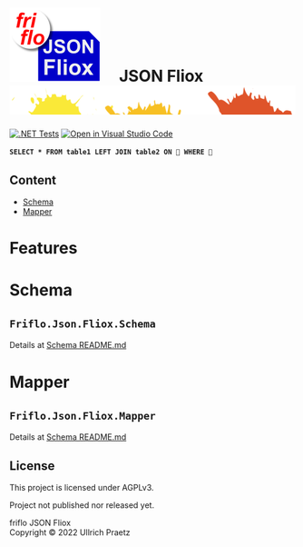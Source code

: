 

# ![logo](docs/images/Json-Fliox.svg)     **JSON Fliox**      ![SPLASH](docs/images/paint-splatter.svg)

[![.NET Tests](https://github.com/friflo/Friflo.Json.Fliox/workflows/.NET/badge.svg)](https://github.com/friflo/Friflo.Json.Fliox/actions)
[![Open in Visual Studio Code](https://open.vscode.dev/badges/open-in-vscode.svg)](https://open.vscode.dev/friflo/Friflo.Json.Fliox)


__`SELECT * FROM table1 LEFT JOIN table2 ON 💩 WHERE 💩`__


## Content
- [Schema](#schema)
- [Mapper](#mapper)


# **Features**

# Schema
## **`Friflo.Json.Fliox.Schema`**

Details at [Schema README.md](Json/Fliox/Schema/)

# Mapper
## **`Friflo.Json.Fliox.Mapper`**

Details at [Schema README.md](Json/Fliox/Mapper/)



## License

This project is licensed under AGPLv3.

Project not published nor released yet.

friflo JSON Fliox  
Copyright © 2022 Ullrich Praetz
